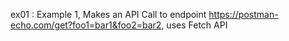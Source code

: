 
ex01 : Example 1, Makes an API Call to endpoint https://postman-echo.com/get?foo1=bar1&foo2=bar2, uses Fetch API
